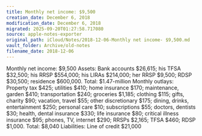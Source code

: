 ```yaml
---
title: Monthly net income: $9,500
creation_date: December 6, 2018
modification_date: December 6, 2018
migrated: 2025-09-20T01:27:58.717080
source: apple-notes-exporter
original_path: iCloud/Notes/2018-12-06-Monthly net income- $9,500.md
vault_folder: Archive/old-notes
filename_date: 2018-12-06
---
```



Monthly net income: $9,500
Assets: Bank accounts $26,615; his TFSA $32,500; his RRSP $554,000; his LIRAs $214,000; her RRSP $9,500; RDSP $30,500; residence $600,000. Total: $1.47-million
Monthly outlays: Property tax $425; utilities $410; home insurance $170; maintenance, garden $410; transportation $240; groceries $1,185; clothing $115; gifts, charity $90; vacation, travel $55; other discretionary $175; dining, drinks, entertainment $250; personal care $10; subscriptions $55; doctors, dentists $30; health, dental insurance $330; life insurance $80; critical illness insurance $95; phones, TV, internet $290; RRSPs $2,165; TFSA $460; RDSP $1,000. Total: $8,040
Liabilities: Line of credit $21,000

